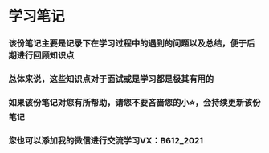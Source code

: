 # 学习笔记

### 该份笔记主要是记录下在学习过程中的遇到的问题以及总结，便于后期进行回顾知识点
### 总体来说，这些知识点对于面试或是学习都是极其有用的
### 如果该份笔记对您有所帮助，请您不要吝啬您的小⭐，会持续更新该份笔记
### 您也可以添加我的微信进行交流学习VX：B612_2021
